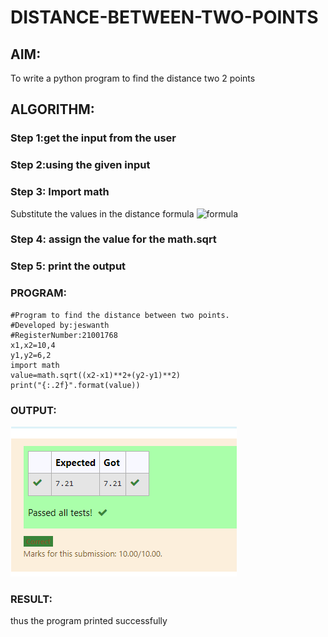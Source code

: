 # DISTANCE-BETWEEN-TWO-POINTS

## AIM:
To write a python program to find the distance two 2 points
## ALGORITHM:
### Step 1:get the input from the user   
### Step 2:using the given input  
### Step 3: Import math
Substitute the values in the distance formula  ![formula](/formula.jpg)
### Step 4: assign the value for the math.sqrt
### Step 5:  print the output 
### PROGRAM:
~~~
#Program to find the distance between two points.
#Developed by:jeswanth 
#RegisterNumber:21001768
x1,x2=10,4
y1,y2=6,2
import math
value=math.sqrt((x2-x1)**2+(y2-y1)**2)
print("{:.2f}".format(value))
~~~
### OUTPUT:
![](r3.png)

### RESULT:
thus the program printed successfully

